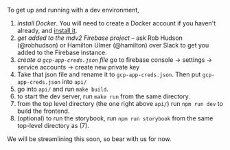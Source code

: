 To get up and running with a dev environment,

1. _install Docker_. You will need to create a Docker account if you haven't
   already, and [install it](https://docs.docker.com/install/). 
2. _get added to the mdv2 Firebase project_ – ask Rob Hudson (@robhudson) or
   Hamilton Ulmer (@hamilton) over Slack to get you added to the Firebase
   instance.
3. _create a `gcp-app-creds.json` file_ go to firebase console -> settings -> service accounts -> create new private key
4. Take that json file and rename it to `gcp-app-creds.json`. Then put `gcp-app-creds.json` into `api/`
5. go into `api/` and run `make build`.
6. to start the dev server, run `make run` from the same directory.
7. from the top level directory (the one right above `api/`) run `npm run dev`
   to build the frontend.
8. (optional) to run the storybook, run `npm run storybook` from the same
   top-level directory as (7).

We will be streamlining this soon, so bear with us for now.